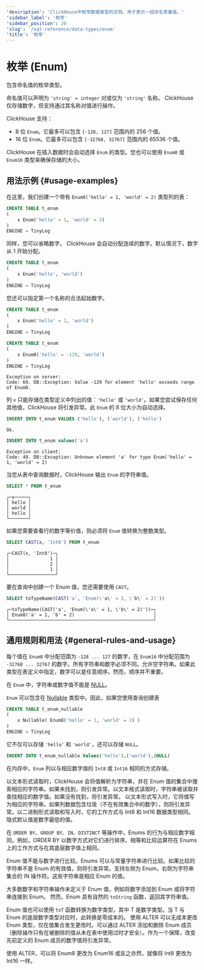 ```yaml
---
'description': 'ClickHouse中枚举数据类型的文档，用于表示一组命名常量值。'
'sidebar_label': '枚举'
'sidebar_position': 20
'slug': '/sql-reference/data-types/enum'
'title': '枚举'
---
```





# 枚举 (Enum)

包含命名值的枚举类型。

命名值可以声明为 `'string' = integer` 对或仅为 `'string'` 名称。 ClickHouse 仅存储数字，但支持通过其名称对值进行操作。

ClickHouse 支持：

- 8 位 `Enum`。它最多可以包含 `[-128, 127]` 范围内的 256 个值。
- 16 位 `Enum`。它最多可以包含 `[-32768, 32767]` 范围内的 65536 个值。

ClickHouse 在插入数据时会自动选择 `Enum` 的类型。您也可以使用 `Enum8` 或 `Enum16` 类型来确保存储的大小。

## 用法示例 {#usage-examples}

在这里，我们创建一个带有 `Enum8('hello' = 1, 'world' = 2)` 类型列的表：

```sql
CREATE TABLE t_enum
(
    x Enum('hello' = 1, 'world' = 2)
)
ENGINE = TinyLog
```

同样，您可以省略数字。 ClickHouse 会自动分配连续的数字。默认情况下，数字从 1 开始分配。

```sql
CREATE TABLE t_enum
(
    x Enum('hello', 'world')
)
ENGINE = TinyLog
```

您还可以指定第一个名称的合法起始数字。

```sql
CREATE TABLE t_enum
(
    x Enum('hello' = 1, 'world')
)
ENGINE = TinyLog
```

```sql
CREATE TABLE t_enum
(
    x Enum8('hello' = -129, 'world')
)
ENGINE = TinyLog
```

```text
Exception on server:
Code: 69. DB::Exception: Value -129 for element 'hello' exceeds range of Enum8.
```

列 `x` 只能存储在类型定义中列出的值：`'hello'` 或 `'world'`。如果您尝试保存任何其他值，ClickHouse 将引发异常。此 `Enum` 的 8 位大小为自动选择。

```sql
INSERT INTO t_enum VALUES ('hello'), ('world'), ('hello')
```

```text
Ok.
```

```sql
INSERT INTO t_enum values('a')
```

```text
Exception on client:
Code: 49. DB::Exception: Unknown element 'a' for type Enum('hello' = 1, 'world' = 2)
```

当您从表中查询数据时，ClickHouse 输出 `Enum` 的字符串值。

```sql
SELECT * FROM t_enum
```

```text
┌─x─────┐
│ hello │
│ world │
│ hello │
└───────┘
```

如果您需要查看行的数字等价值，则必须将 `Enum` 值转换为整数类型。

```sql
SELECT CAST(x, 'Int8') FROM t_enum
```

```text
┌─CAST(x, 'Int8')─┐
│               1 │
│               2 │
│               1 │
└─────────────────┘
```

要在查询中创建一个 Enum 值，您还需要使用 `CAST`。

```sql
SELECT toTypeName(CAST('a', 'Enum(\'a\' = 1, \'b\' = 2)'))
```

```text
┌─toTypeName(CAST('a', 'Enum(\'a\' = 1, \'b\' = 2)'))─┐
│ Enum8('a' = 1, 'b' = 2)                             │
└─────────────────────────────────────────────────────┘
```

## 通用规则和用法 {#general-rules-and-usage}

每个值在 `Enum8` 中分配范围为 `-128 ... 127` 的数字，在 `Enum16` 中分配范围为 `-32768 ... 32767` 的数字。所有字符串和数字必须不同。允许空字符串。如果此类型在表定义中指定，数字可以是任意顺序。然而，顺序并不重要。

在 `Enum` 中，字符串或数字值不能是 [NULL](../../sql-reference/syntax.md)。

`Enum` 可以包含在 [Nullable](../../sql-reference/data-types/nullable.md) 类型中。因此，如果您使用查询创建表

```sql
CREATE TABLE t_enum_nullable
(
    x Nullable( Enum8('hello' = 1, 'world' = 2) )
)
ENGINE = TinyLog
```

它不仅可以存储 `'hello'` 和 `'world'`，还可以存储 `NULL`。

```sql
INSERT INTO t_enum_nullable Values('hello'),('world'),(NULL)
```

在内存中，`Enum` 列以与相应数字值的 `Int8` 或 `Int16` 相同的方式存储。

以文本形式读取时，ClickHouse 会将值解析为字符串，并在 Enum 值的集合中搜索相应的字符串。如果未找到，则引发异常。以文本格式读取时，字符串被读取并查找相应的数字值。如果没有找到，将引发异常。
以文本形式写入时，它将值写为相应的字符串。如果列数据包含垃圾（不在有效集合中的数字），则将引发异常。以二进制形式读取和写入时，它的工作方式与 Int8 和 Int16 数据类型相同。
隐式默认值是数字最低的值。

在 `ORDER BY`、`GROUP BY`、`IN`、`DISTINCT` 等操作中，Enums 的行为与相应数字相同。例如，ORDER BY 以数字方式对它们进行排序。相等和比较运算符在 Enums 上的工作方式与在其底层数字值上相同。

Enum 值不能与数字进行比较。Enums 可以与常量字符串进行比较。如果比较的字符串不是 Enum 的有效值，则将引发异常。支持左侧为 Enum，右侧为字符串集合的 IN 操作符。这些字符串是相应 Enum 的值。

大多数数字和字符串操作未定义于 Enum 值，例如将数字添加到 Enum 或将字符串连接到 Enum。
然而，Enum 具有自然的 `toString` 函数，返回其字符串值。

Enum 值也可以使用 `toT` 函数转换为数字类型，其中 T 是数字类型。当 T 与 Enum 的底层数字类型对应时，此转换是零成本的。
使用 ALTER 可以无成本更改 Enum 类型，仅在值集合发生更改时。可以通过 ALTER 添加和删除 Enum 成员（删除操作只有在被删除的值从未在表中使用过时才安全）。作为一个保障，改变先前定义的 Enum 成员的数字值将引发异常。

使用 ALTER，可以将 Enum8 更改为 Enum16 或反之亦然，就像将 Int8 更改为 Int16 一样。
